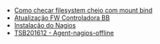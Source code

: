 - [Como checar filesystem cheio com mount bind](#)
- [Atualização FW Controladora BB](#)
- [Instalação do Nagios](#)
- [TSB201612 - Agent-nagios-offline](#)